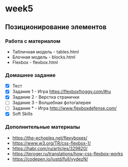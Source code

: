 # week5
## Позиционирование элементов

### Работа с материалом  
- Табличная модель - tables.html  
- Блочная модель - blocks.html
- Flexbox - flexbox.html

### Домашнее задание  
- [x] Тест
- [x] Задание 1 - Игра https://flexboxfroggy.com/#ru
- [x] Задание 2 - Верстка странички
- [ ] Задание 3 - Волшебная фотогалерея
- [ ] Задание * - Игра http://www.flexboxdefense.com/
- [x] Soft Skills

### Дополнительные материалы
- https://the-echoplex.net/flexyboxes/
- https://www.w3.org/TR/css-flexbox-1/
- https://habr.com/ru/articles/329820/
- https://tproger.ru/translations/how-css-flexbox-works
- https://codepen.io/justd/full/yydezN/
